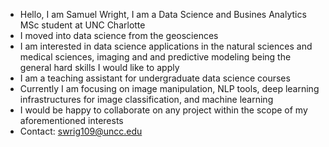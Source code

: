 - Hello, I am Samuel Wright, I am a Data Science and Busines Analytics MSc student at UNC Charlotte
- I moved into data science from the geosciences
- I am interested in data science applications in the natural sciences and medical sciences, imaging and and predictive modeling being the general hard skills I would like to apply
- I am a teaching assistant for undergraduate data science courses
- Currently I am focusing on image manipulation, NLP tools, deep learning infrastructures for image classification, and machine learning
- I would be happy to collaborate on any project within the scope of my aforementioned interests
- Contact: swrig109@uncc.edu

<!---
sjwright90/sjwright90 is a ✨ special ✨ repository because its `README.md` (this file) appears on your GitHub profile.
You can click the Preview link to take a look at your changes.
--->
